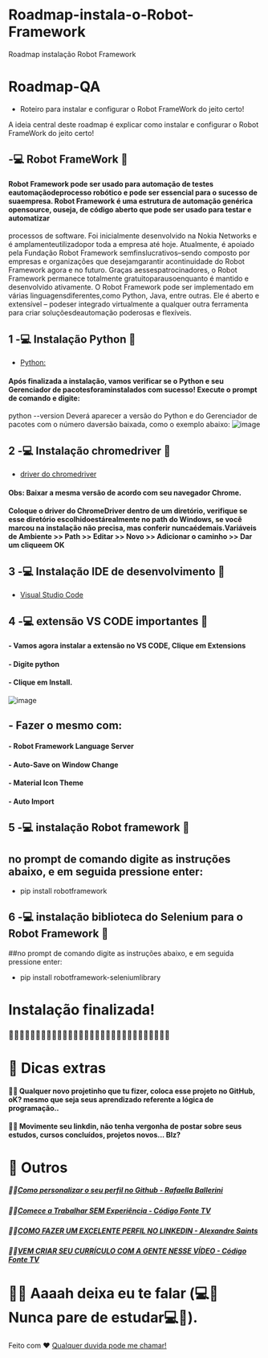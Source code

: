 # Roadmap-instala-o-Robot-Framework
Roadmap instalação Robot Framework


# Roadmap-QA
- Roteiro para instalar e configurar o Robot FrameWork do jeito certo!

A ideia central deste roadmap é explicar como instalar e configurar o Robot FrameWork do jeito certo!

## -💻 Robot FrameWork 🤖
#### Robot Framework pode ser usado para automação de testes eautomaçãodeprocesso robótico e pode ser essencial para o sucesso de suaempresa. Robot Framework é uma estrutura de automação genérica opensource, ouseja, de código aberto que pode ser usado para testar e automatizar
processos de software. Foi inicialmente desenvolvido na Nokia Networks e é amplamenteutilizadopor toda a empresa até hoje. Atualmente, é apoiado pela Fundação Robot Framework semfinslucrativos–sendo composto por empresas e organizações que desejamgarantir acontinuidade do Robot Framework agora e no futuro. Graças aessespatrocinadores, o Robot Framework permanece totalmente gratuitoparausoenquanto é mantido e desenvolvido ativamente. O Robot Framework pode ser implementado em várias linguagensdiferentes,como Python, Java, entre outras. Ele é aberto e extensível – podeser
integrado virtualmente a qualquer outra ferramenta para criar soluçõesdeautomação poderosas e flexíveis.


## 1 -💻 Instalação Python 🤖
- [Python:](https://www.python.org/downloads/)
#### Após finalizada a instalação, vamos verificar se o Python e seu Gerenciador de pacotesforaminstalados com sucesso! Execute o prompt de comando e digite:
python --version
Deverá aparecer a versão do Python e do Gerenciador de pacotes com o número daversão baixada, como o exemplo abaixo:
![image](https://user-images.githubusercontent.com/68928439/202868704-7a57a178-4cbe-4944-919a-ee990aa78901.png)
## 2 -💻 Instalação chromedriver 🤖
- [driver do chromedriver](https://chromedriver.chromium.org/downloads)

#### Obs: Baixar a mesma versão de acordo com seu navegador Chrome.
#### Coloque o driver do ChromeDriver dentro de um diretório, verifique se esse diretório escolhidoestárealmente no path do Windows, se você marcou na instalação não precisa, mas conferir nuncaédemais.Variáveis de Ambiente >> Path >> Editar >> Novo >> Adicionar o caminho >> Dar um cliqueem OK

## 3 -💻 Instalação IDE de desenvolvimento 🤖
- [Visual Studio Code](https://code.visualstudio.com/)

## 4 -💻 extensão VS CODE importantes 🤖
#### - Vamos agora instalar a extensão no VS CODE, Clique em Extensions
#### - Digite python
#### - Clique em Install.
![image](https://user-images.githubusercontent.com/68928439/202868863-7fe9b127-d788-49c8-be55-cbab54e4efaa.png)

## - Fazer o mesmo com:
#### - Robot Framework Language Server
#### - Auto-Save on Window Change
#### - Material Icon Theme
#### - Auto Import
## 5 -💻 instalação Robot framework 🤖

## no prompt de comando digite as instruções abaixo, e em seguida pressione enter:
- pip install robotframework


## 6 -💻 instalação biblioteca do Selenium para o Robot Framework 🤖

##no prompt de comando digite as instruções abaixo, e em seguida pressione enter:
- pip install robotframework-seleniumlibrary

# Instalação finalizada!

### 🤖🤖🤖🤖🤖🤖🤖🤖🤖🤖🤖🤖🤖🤖🤖🤖🤖🤖🤖🤖🤖🤖🤖🤖🤖🤖🤖🤖🤖🤖

# 🔖 Dicas extras
#### 👨‍💻 Qualquer novo projetinho que tu fizer, coloca esse projeto no GitHub, oK? mesmo que seja seus aprendizado referente a lógica de programação.. 
#### 👨‍💻 Movimente seu linkdin, não tenha vergonha de postar sobre seus estudos, cursos concluídos, projetos novos... Blz?

# 🔖 Outros
##### 👨‍💻[Como personalizar o seu perfil no Github - Rafaella Ballerini](https://www.youtube.com/watch?v=TsaLQAetPLU)
##### 👨‍💻[Comece a Trabalhar SEM Experiência - Código Fonte TV](https://www.youtube.com/watch?v=llBJb_QT6ho)
##### 👨‍💻[COMO FAZER UM EXCELENTE PERFIL NO LINKEDIN - Alexandre Saints](https://www.youtube.com/watch?v=t_P7BIu-bRY)
##### 👨‍💻[VEM CRIAR SEU CURRÍCULO COM A GENTE NESSE VÍDEO - Código Fonte TV](https://www.youtube.com/watch?v=QHpXC3p-pd4)

# 👨‍💻 Aaaah deixa eu te falar (💻🤖Nunca pare de estudar💻🤖).

Feito com ♥ [Qualquer duvida pode me chamar!](https://www.linkedin.com/in/junielton-lara/)
